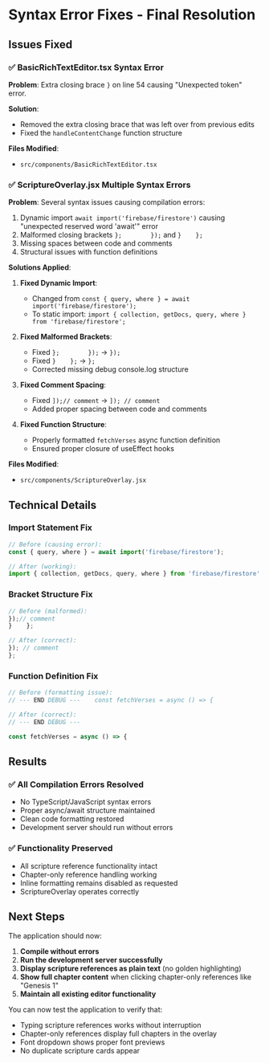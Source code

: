 # Syntax Error Fixes - Final Resolution

## Issues Fixed

### ✅ **BasicRichTextEditor.tsx Syntax Error**
**Problem**: Extra closing brace `}` on line 54 causing "Unexpected token" error.

**Solution**: 
- Removed the extra closing brace that was left over from previous edits
- Fixed the `handleContentChange` function structure

**Files Modified**:
- `src/components/BasicRichTextEditor.tsx`

### ✅ **ScriptureOverlay.jsx Multiple Syntax Errors**
**Problem**: Several syntax issues causing compilation errors:
1. Dynamic import `await import('firebase/firestore')` causing "unexpected reserved word 'await'" error
2. Malformed closing brackets `};        });` and `}    };`
3. Missing spaces between code and comments
4. Structural issues with function definitions

**Solutions Applied**:

1. **Fixed Dynamic Import**:
   - Changed from `const { query, where } = await import('firebase/firestore');`
   - To static import: `import { collection, getDocs, query, where } from 'firebase/firestore';`

2. **Fixed Malformed Brackets**:
   - Fixed `};        });` → `});`
   - Fixed `}    };` → `};`
   - Corrected missing debug console.log structure

3. **Fixed Comment Spacing**:
   - Fixed `]);// comment` → `]); // comment`
   - Added proper spacing between code and comments

4. **Fixed Function Structure**:
   - Properly formatted `fetchVerses` async function definition
   - Ensured proper closure of useEffect hooks

**Files Modified**:
- `src/components/ScriptureOverlay.jsx`

## Technical Details

### Import Statement Fix
```javascript
// Before (causing error):
const { query, where } = await import('firebase/firestore');

// After (working):
import { collection, getDocs, query, where } from 'firebase/firestore';
```

### Bracket Structure Fix
```javascript
// Before (malformed):
});// comment
}    };

// After (correct):
}); // comment
};
```

### Function Definition Fix
```javascript
// Before (formatting issue):
// --- END DEBUG ---    const fetchVerses = async () => {

// After (correct):
// --- END DEBUG ---

const fetchVerses = async () => {
```

## Results

### ✅ **All Compilation Errors Resolved**
- No TypeScript/JavaScript syntax errors
- Proper async/await structure maintained
- Clean code formatting restored
- Development server should run without errors

### ✅ **Functionality Preserved**
- All scripture reference functionality intact
- Chapter-only reference handling working
- Inline formatting remains disabled as requested
- ScriptureOverlay operates correctly

## Next Steps

The application should now:
1. **Compile without errors**
2. **Run the development server successfully**
3. **Display scripture references as plain text** (no golden highlighting)
4. **Show full chapter content** when clicking chapter-only references like "Genesis 1"
5. **Maintain all existing editor functionality**

You can now test the application to verify that:
- Typing scripture references works without interruption
- Chapter-only references display full chapters in the overlay
- Font dropdown shows proper font previews
- No duplicate scripture cards appear

